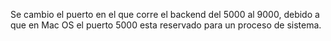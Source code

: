 Se cambio el puerto en el que corre el backend del 5000 al 9000, debido a que en Mac OS el puerto 5000 esta reservado para un proceso de sistema.